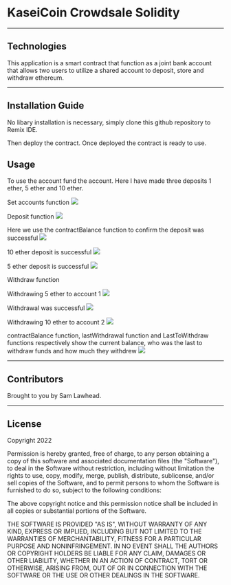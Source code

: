 # KaseiCoin Crowdsale Solidity

---

## Technologies

This application is a smart contract that function as a joint bank account that allows two users to utilize a shared account to deposit, store and withdraw ethereum.

---

## Installation Guide

No libary installation is necessary, simply clone this github repository to Remix IDE.

Then deploy the contract. Once deployed the contract is ready to use.

## Usage

To use the account fund the account. Here I have made three deposits 1 ether, 5 ether and 10 ether.

Set accounts function
<img src=https://github.com/samlawhead/Joint-Savings-Account-Solidity/blob/main/screenshots/Screen%20Shot%202022-10-13%20at%2013.23.40.png>

Deposit function
<img src=https://github.com/samlawhead/Joint-Savings-Account-Solidity/blob/main/screenshots/Screen%20Shot%202022-10-13%20at%2013.31.23.png>

Here we use the contractBalance function to confirm the deposit was successful
<img src=https://github.com/samlawhead/Joint-Savings-Account-Solidity/blob/main/screenshots/Screen%20Shot%202022-10-13%20at%2013.31.35.png>

10 ether deposit is successful
<img src=https://github.com/samlawhead/Joint-Savings-Account-Solidity/blob/main/screenshots/Screen%20Shot%202022-10-13%20at%2013.33.46.png>

5 ether deposit is successful
<img src=https://github.com/samlawhead/Joint-Savings-Account-Solidity/blob/main/screenshots/Screen%20Shot%202022-10-13%20at%2013.34.10.png>

Withdraw function

Withdrawing 5 ether to account 1
<img src=https://github.com/samlawhead/Joint-Savings-Account-Solidity/blob/main/screenshots/Screen%20Shot%202022-10-13%20at%2013.37.35.png>

Withdrawal was successful
<img src=https://github.com/samlawhead/Joint-Savings-Account-Solidity/blob/main/screenshots/Screen%20Shot%202022-10-13%20at%2013.37.55.png>

Withdrawing 10 ether to account 2
<img src=https://github.com/samlawhead/Joint-Savings-Account-Solidity/blob/main/screenshots/Screen%20Shot%202022-10-13%20at%2013.38.17.png>

contractBalance function, lastWithdrawal function and LastToWithdraw functions respectively show the current balance, who was the last to withdraw funds and how much they withdrew
<img src=https://github.com/samlawhead/Joint-Savings-Account-Solidity/blob/main/screenshots/Screen%20Shot%202022-10-13%20at%2014.07.13.png>

---

## Contributors

Brought to you by Sam Lawhead.

---

## License

Copyright 2022

Permission is hereby granted, free of charge, to any person obtaining a copy of this software and associated documentation files (the "Software"), to deal in the Software without restriction, including without limitation the rights to use, copy, modify, merge, publish, distribute, sublicense, and/or sell copies of the Software, and to permit persons to whom the Software is furnished to do so, subject to the following conditions:

The above copyright notice and this permission notice shall be included in all copies or substantial portions of the Software.

THE SOFTWARE IS PROVIDED "AS IS", WITHOUT WARRANTY OF ANY KIND, EXPRESS OR IMPLIED, INCLUDING BUT NOT LIMITED TO THE WARRANTIES OF MERCHANTABILITY, FITNESS FOR A PARTICULAR PURPOSE AND NONINFRINGEMENT. IN NO EVENT SHALL THE AUTHORS OR COPYRIGHT HOLDERS BE LIABLE FOR ANY CLAIM, DAMAGES OR OTHER LIABILITY, WHETHER IN AN ACTION OF CONTRACT, TORT OR OTHERWISE, ARISING FROM, OUT OF OR IN CONNECTION WITH THE SOFTWARE OR THE USE OR OTHER DEALINGS IN THE SOFTWARE.
